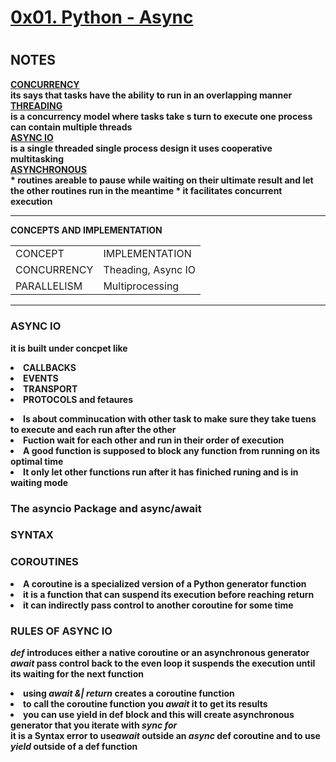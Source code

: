 <h1><u>0x01. Python - Async</u><h1>
<h2>NOTES</h2>
<b><u>CONCURRENCY</u><b> <br>
    its says that tasks have the ability to run in an overlapping manner
    <br>
<b><u>THREADING</u></b> <br>
    is a concurrency model where tasks take s turn to execute
    one process can contain multiple threads
    <br>
<b><u>ASYNC IO</u></b><br>
    is  a single threaded single process design
    it uses cooperative multitasking
<br>
 <b><u>ASYNCHRONOUS</u></b> <br>
    * routines areable to pause while waiting on their ultimate result and let the other routines run in the meantime
    * it facilitates concurrent execution
    <hr>

   <caption>CONCEPTS AND IMPLEMENTATION </caption>
   <table>
    <tr>
        <td> CONCEPT</td>
        <td> IMPLEMENTATION </td>
    </tr>
    <tr>
        <td> CONCURRENCY </td>
        <td> Theading, Async IO </td>
    </tr>
    <tr>
        <td> PARALLELISM </td>
        <td> Multiprocessing </td>
    <tr> 
</table> 
<hr>

### ASYNC IO
it is built under concpet like
    <li> CALLBACKS
    <li> EVENTS 
    <li> TRANSPORT
    <li> PROTOCOLS and fetaures

<li>Is about comminucation with other task to make sure they take tuens to execute and each run after the other 
<li> Fuction wait for each other and run in their order of execution 
<li> A good function is supposed to block any function from running on its optimal time
<li> It only let other functions run after it has finiched runing and is in waiting mode

### The asyncio Package and async/await
 <h3> SYNTAX </h3>

### COROUTINES
 <li> A coroutine is a specialized version of a Python generator function
 <li> it is a function that can suspend its execution before reaching return
 <li> it can indirectly pass control to another coroutine for some time

 ### RULES OF ASYNC IO
 <i>def</i> introduces either a native coroutine or an asynchronous generator <br>
 <i>await</i> pass control back to the even loop
 it suspends the execution until its waiting for the next function

 <li> using <i>await &| return </i> creates a coroutine function
 <li> to call the coroutine function you <i>await</i> it to get its results
 <li> you can use yield in def block and this will create asynchronous generator that you iterate with <i>sync for</i>
 </li>
 it is a Syntax error to use<i>await</i> outside an <i>async</i> def coroutine and to use <i>yield</i> outside of a def function
 






